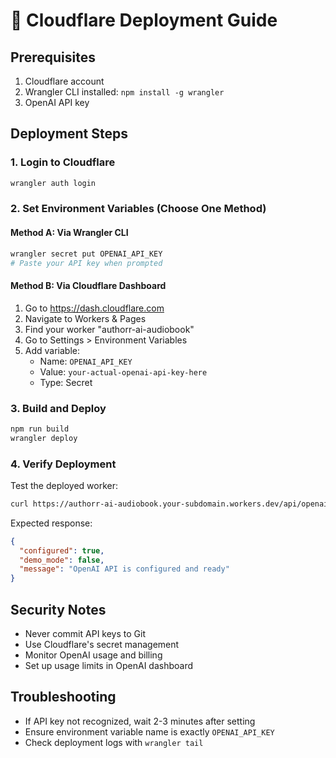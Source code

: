 # 🚀 Cloudflare Deployment Guide

## Prerequisites
1. Cloudflare account
2. Wrangler CLI installed: `npm install -g wrangler`
3. OpenAI API key

## Deployment Steps

### 1. Login to Cloudflare
```bash
wrangler auth login
```

### 2. Set Environment Variables (Choose One Method)

#### Method A: Via Wrangler CLI
```bash
wrangler secret put OPENAI_API_KEY
# Paste your API key when prompted
```

#### Method B: Via Cloudflare Dashboard
1. Go to https://dash.cloudflare.com
2. Navigate to Workers & Pages
3. Find your worker "authorr-ai-audiobook"
4. Go to Settings > Environment Variables
5. Add variable:
   - Name: `OPENAI_API_KEY`
   - Value: `your-actual-openai-api-key-here`
   - Type: Secret

### 3. Build and Deploy
```bash
npm run build
wrangler deploy
```

### 4. Verify Deployment
Test the deployed worker:
```bash
curl https://authorr-ai-audiobook.your-subdomain.workers.dev/api/openai-status
```

Expected response:
```json
{
  "configured": true,
  "demo_mode": false,
  "message": "OpenAI API is configured and ready"
}
```

## Security Notes
- Never commit API keys to Git
- Use Cloudflare's secret management
- Monitor OpenAI usage and billing
- Set up usage limits in OpenAI dashboard

## Troubleshooting
- If API key not recognized, wait 2-3 minutes after setting
- Ensure environment variable name is exactly `OPENAI_API_KEY`
- Check deployment logs with `wrangler tail`